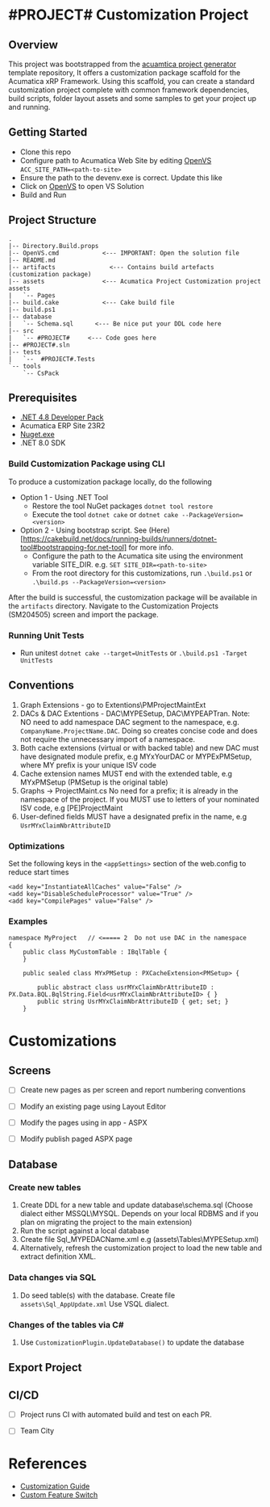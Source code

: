 # #PROJECT# Customization Project

## Overview
This project was bootstrapped from the [acuamtica project generator](https://github.com/russki007/acumatica-project-generator) template repository, It offers a customization package scaffold for the Acumatica xRP Framework. Using this scaffold, you can create a standard customization project complete with common framework dependencies, build scripts, folder layout assets and some samples to get your project up and running.

## Getting Started
- Clone this repo
- Configure path to Acumatica Web Site by editing [OpenVS](OpenVS.bat) `ACC_SITE_PATH=<path-to-site>`
- Ensure the path to the devenv.exe is correct. Update this like
- Click on [OpenVS](OpenVS.bat) to open VS Solution
- Build and Run

## Project Structure
```
.
|-- Directory.Build.props
|-- OpenVS.cmd			  <--- IMPORTANT: Open the solution file
|-- README.md
|-- artifacts			    <--- Contains build artefacts (customization package)
|-- assets			      <--- Acumatica Project Customization project assets
|   `-- Pages
|-- build.cake			  <--- Cake build file
|-- build.ps1
|-- database
|   `-- Schema.sql		<--- Be nice put your DDL code here
|-- src
|   `-- #PROJECT#     <--- Code goes here
|-- #PROJECT#.sln
|-- tests
|   `--  #PROJECT#.Tests
`-- tools
    `-- CsPack
```

## Prerequisites
* [.NET 4.8 Developer Pack](https://dotnet.microsoft.com/download/dotnet-framework/net48)
* Acumatica ERP Site 23R2
* [Nuget.exe](https://www.nuget.org/downloads)
* .NET 8.0 SDK

### Build Customization Package using CLI
To produce a customization package locally, do the following
- Option 1 -  Using .NET Tool
  - Restore the tool NuGet packages `dotnet tool restore`
  - Execute the tool `dotnet cake` or `dotnet cake --PackageVersion=<version>`
- Option 2 - Using bootstrap script. See (Here)[https://cakebuild.net/docs/running-builds/runners/dotnet-tool#bootstrapping-for.net-tool] for more info.
  - Configure the path to the Acumatica site using the environment variable SITE_DIR. e.g. `SET SITE_DIR=<path-to-site>`
  - From the root directory for this customizations, run `.\build.ps1` or `.\build.ps --PackageVersion=<version>`

 After the build is successful, the customization package will be available in the `artifacts` directory.  Navigate to the Customization Projects (SM204505) screen and import the package.

### Running Unit Tests
- Run unitest `dotnet cake --target=UnitTests` or `.\build.ps1 -Target UnitTests`

## Conventions
1. Graph Extensions - go to Extentions\PMProjectMaintExt
2. DACs & DAC Extentions -  DAC\MYPESetup, DAC\MYPEAPTran.  Note: NO need to add namespace DAC segment to the namespace, e.g. `CompanyName.ProjectName.DAC`. Doing so creates concise code and does not require the unnecessary import of a namespace.
3. Both cache extensions (virtual or with backed table) and new DAC must have designated module prefix, e.g MYxYourDAC or MYPExPMSetup, where MY prefix is your unique ISV code
4. Cache extension names MUST end with the extended table, e.g MYxPMSetup (PMSetup is the original table)
5. Graphs -> ProjectMaint.cs No need for a prefix; it is already in the namespace of the project. If you MUST use to letters of your nominated ISV code, e.g [PE]ProjectMaint
6. User-defined fields MUST have a designated prefix in the name, e.g `UsrMYxClaimNbrAttributeID`

### Optimizations
Set the following keys in the `<appSettings>` section of the web.config to reduce start times
```
<add key="InstantiateAllCaches" value="False" />
<add key="DisableScheduleProcessor" value="True" />
<add key="CompilePages" value="False" />
```

### Examples

```
namespace MyProject   // <===== 2  Do not use DAC in the namespace
{
	public class MyCustomTable : IBqlTable {
	}

    public sealed class MYxPMSetup : PXCacheExtension<PMSetup> {

        public abstract class usrMYxClaimNbrAttributeID : PX.Data.BQL.BqlString.Field<usrMYxClaimNbrAttributeID> { }
        public string UsrMYxClaimNbrAttributeID { get; set; }
    }

```

# Customizations
## Screens

- [ ] Create new pages as per screen and report numbering conventions
- [ ] Modify an existing page using Layout Editor
- [ ] Modify the pages using in app - ASPX
- [ ] Modify publish paged ASPX page


## Database

### Create new tables

1. Create DDL for a new table and update database\schema.sql (Choose dialect either MSSQL\MYSQL.  Depends on your local RDBMS and if you plan on migrating the project to the main extension)
2. Run the script against a local database
3. Create file Sql_MYPEDACName.xml e.g (assets\Tables\MYPESetup.xml)
4. Alternatively, refresh the customization project to load the new table and extract definition XML.

### Data changes via SQL
 1. Do seed table(s) with the database. Create file `assets\Sql_AppUpdate.xml` Use VSQL dialect.

### Changes of the tables via C#

1. Use `CustomizationPlugin.UpdateDatabase()` to update the database


## Export Project

## CI/CD
- [ ] Project runs CI with automated build and test on each PR.
- [ ] Team City


# References

- [Customization Guide](https://help-2021r1.acumatica.com/(W(1))/Help?ScreenId=ShowWiki&pageid=316b14fa-f406-4788-993c-7b043b1c5bd9)
- [Custom Feature Switch](https://help-2021r1.acumatica.com/(W(1))/Help?ScreenId=ShowWiki&pageid=8285172e-d3b1-48d9-bcc1-5d20e39cc3f0)

